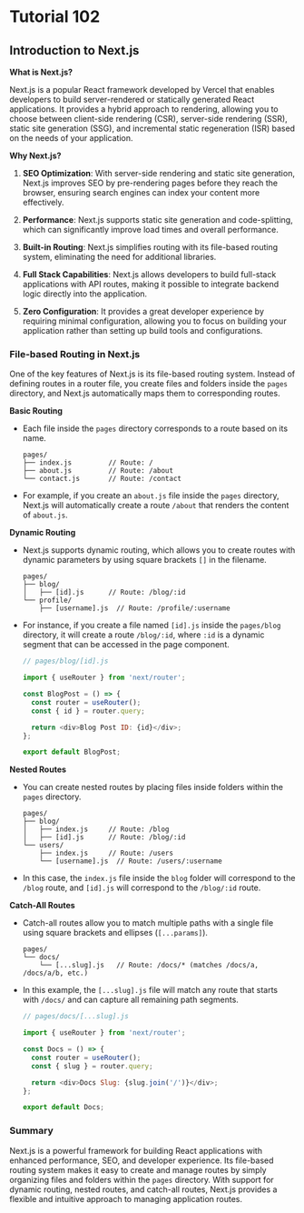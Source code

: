 # Tutorial 102

## Introduction to Next.js

**What is Next.js?**

Next.js is a popular React framework developed by Vercel that enables developers to build server-rendered or statically generated React applications. It provides a hybrid approach to rendering, allowing you to choose between client-side rendering (CSR), server-side rendering (SSR), static site generation (SSG), and incremental static regeneration (ISR) based on the needs of your application.

**Why Next.js?**

1. **SEO Optimization**: With server-side rendering and static site generation, Next.js improves SEO by pre-rendering pages before they reach the browser, ensuring search engines can index your content more effectively.
  
2. **Performance**: Next.js supports static site generation and code-splitting, which can significantly improve load times and overall performance.

3. **Built-in Routing**: Next.js simplifies routing with its file-based routing system, eliminating the need for additional libraries.

4. **Full Stack Capabilities**: Next.js allows developers to build full-stack applications with API routes, making it possible to integrate backend logic directly into the application.

5. **Zero Configuration**: It provides a great developer experience by requiring minimal configuration, allowing you to focus on building your application rather than setting up build tools and configurations.

### File-based Routing in Next.js

One of the key features of Next.js is its file-based routing system. Instead of defining routes in a router file, you create files and folders inside the `pages` directory, and Next.js automatically maps them to corresponding routes.

**Basic Routing**

- Each file inside the `pages` directory corresponds to a route based on its name.

  ```
  pages/
  ├── index.js         // Route: /
  ├── about.js         // Route: /about
  └── contact.js       // Route: /contact
  ```

- For example, if you create an `about.js` file inside the `pages` directory, Next.js will automatically create a route `/about` that renders the content of `about.js`.

**Dynamic Routing**

- Next.js supports dynamic routing, which allows you to create routes with dynamic parameters by using square brackets `[]` in the filename.

  ```
  pages/
  ├── blog/
  │   ├── [id].js      // Route: /blog/:id
  └── profile/
      ├── [username].js  // Route: /profile/:username
  ```

- For instance, if you create a file named `[id].js` inside the `pages/blog` directory, it will create a route `/blog/:id`, where `:id` is a dynamic segment that can be accessed in the page component.

  ```javascript
  // pages/blog/[id].js

  import { useRouter } from 'next/router';

  const BlogPost = () => {
    const router = useRouter();
    const { id } = router.query;

    return <div>Blog Post ID: {id}</div>;
  };

  export default BlogPost;
  ```

**Nested Routes**

- You can create nested routes by placing files inside folders within the `pages` directory.

  ```
  pages/
  ├── blog/
  │   ├── index.js     // Route: /blog
  │   ├── [id].js      // Route: /blog/:id
  └── users/
      ├── index.js     // Route: /users
      └── [username].js  // Route: /users/:username
  ```

- In this case, the `index.js` file inside the `blog` folder will correspond to the `/blog` route, and `[id].js` will correspond to the `/blog/:id` route.

**Catch-All Routes**

- Catch-all routes allow you to match multiple paths with a single file using square brackets and ellipses (`[...params]`).

  ```
  pages/
  └── docs/
      └── [...slug].js   // Route: /docs/* (matches /docs/a, /docs/a/b, etc.)
  ```

- In this example, the `[...slug].js` file will match any route that starts with `/docs/` and can capture all remaining path segments.

  ```javascript
  // pages/docs/[...slug].js

  import { useRouter } from 'next/router';

  const Docs = () => {
    const router = useRouter();
    const { slug } = router.query;

    return <div>Docs Slug: {slug.join('/')}</div>;
  };

  export default Docs;
  ```

### Summary

Next.js is a powerful framework for building React applications with enhanced performance, SEO, and developer experience. Its file-based routing system makes it easy to create and manage routes by simply organizing files and folders within the `pages` directory. With support for dynamic routing, nested routes, and catch-all routes, Next.js provides a flexible and intuitive approach to managing application routes.